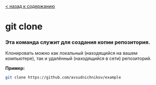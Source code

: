 [< назад к содержанию](./readme.md)

# git clone

### Эта команда служит для создания копии репозитория.

Клонировать можно как локальный (находящийся на вашем компьютере), так и удалённый (находящийся в сети) репозиторий.

**Пример:**
```bash
git clone https://github.com/avsudnichnikov/example
```